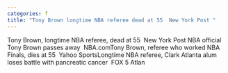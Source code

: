 ```yaml
---
categories: f
title: "Tony Brown longtime NBA referee dead at 55  New York Post "
---
```

Tony Brown, longtime NBA referee, dead at 55&nbsp;&nbsp;New York Post NBA official Tony Brown passes away&nbsp;&nbsp;NBA.comTony Brown, referee who worked NBA Finals, dies at 55&nbsp;&nbsp;Yahoo SportsLongtime NBA referee, Clark Atlanta alum loses battle with pancreatic cancer&nbsp;&nbsp;FOX 5 Atlan